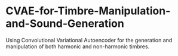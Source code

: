 # CVAE-for-Timbre-Manipulation-and-Sound-Generation
Using Convolutional Variational Autoencoder for the generation and manipulation of both harmonic and non-harmonic timbres.
